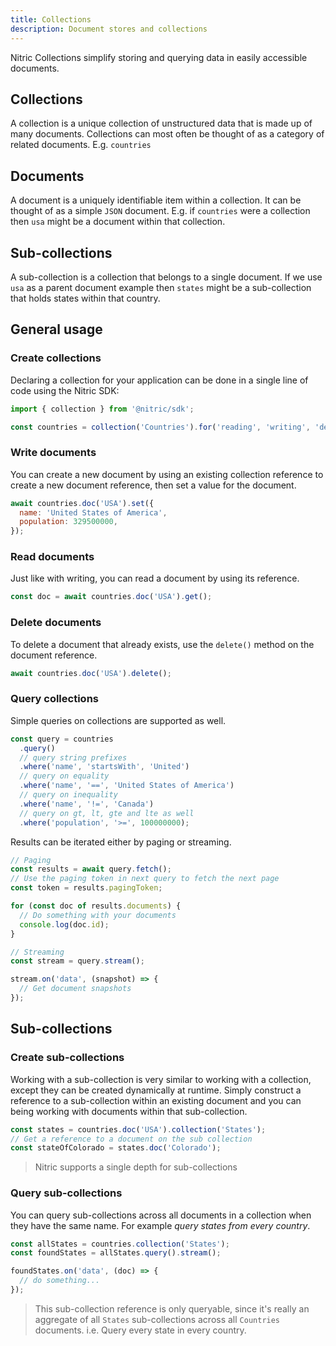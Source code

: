 ```yaml
---
title: Collections
description: Document stores and collections
---
```


Nitric Collections simplify storing and querying data in easily accessible documents.

## Collections

A collection is a unique collection of unstructured data that is made up of many documents. Collections can most often be thought of as a category of related documents. E.g. `countries`

## Documents

A document is a uniquely identifiable item within a collection. It can be thought of as a simple `JSON` document. E.g. if `countries` were a collection then `usa` might be a document within that collection.

## Sub-collections

A sub-collection is a collection that belongs to a single document. If we use `usa` as a parent document example then `states` might be a sub-collection that holds states within that country.

## General usage

### Create collections

Declaring a collection for your application can be done in a single line of code using the Nitric SDK:

```javascript
import { collection } from '@nitric/sdk';

const countries = collection('Countries').for('reading', 'writing', 'deleting');
```

### Write documents

You can create a new document by using an existing collection reference to create a new document reference, then set a value for the document.

```javascript
await countries.doc('USA').set({
  name: 'United States of America',
  population: 329500000,
});
```

### Read documents

Just like with writing, you can read a document by using its reference.

```javascript
const doc = await countries.doc('USA').get();
```

### Delete documents

To delete a document that already exists, use the `delete()` method on the document reference.

```javascript
await countries.doc('USA').delete();
```

### Query collections

Simple queries on collections are supported as well.

```javascript
const query = countries
  .query()
  // query string prefixes
  .where('name', 'startsWith', 'United')
  // query on equality
  .where('name', '==', 'United States of America')
  // query on inequality
  .where('name', '!=', 'Canada')
  // query on gt, lt, gte and lte as well
  .where('population', '>=', 100000000);
```

Results can be iterated either by paging or streaming.

```javascript
// Paging
const results = await query.fetch();
// Use the paging token in next query to fetch the next page
const token = results.pagingToken;

for (const doc of results.documents) {
  // Do something with your documents
  console.log(doc.id);
}

// Streaming
const stream = query.stream();

stream.on('data', (snapshot) => {
  // Get document snapshots
});
```

## Sub-collections

### Create sub-collections

Working with a sub-collection is very similar to working with a collection, except they can be created dynamically at runtime. Simply construct a reference to a sub-collection within an existing document and you can being working with documents within that sub-collection.

```javascript
const states = countries.doc('USA').collection('States');
// Get a reference to a document on the sub collection
const stateOfColorado = states.doc('Colorado');
```

> Nitric supports a single depth for sub-collections

### Query sub-collections

You can query sub-collections across all documents in a collection when they have the same name. For example _query states from every country_.

```javascript
const allStates = countries.collection('States');
const foundStates = allStates.query().stream();

foundStates.on('data', (doc) => {
  // do something...
});
```

> This sub-collection reference is only queryable, since it's really an aggregate of all `States` sub-collections across all `Countries` documents. i.e. Query every state in every country.

